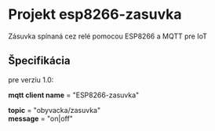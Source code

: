 # Projekt esp8266-zasuvka

Zásuvka spínaná cez relé pomocou ESP8266 a MQTT pre IoT

## Špecifikácia 

pre verziu 1.0:

**mqtt client name** = "ESP8266-zasuvka"

**topic** = "obyvacka/zasuvka"   
**message** = "on|off"